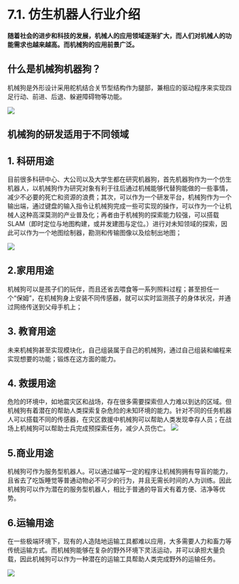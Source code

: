 # 7.1. 仿生机器人行业介绍

**随着社会的进步和科技的发展，机械人的应用领域逐渐扩大，而人们对机械人的功能需求也越来越高。而机械狗的应用前景广泛。**

## 什么是机械狗机器狗？

机械狗是外形设计采用舵机结合关节型结构作为腿部，兼相应的驱动程序来实现四足行动、前进、后退、躲避障碍物等功能。

![](../.gitbook/assets/1%20%2813%29.png)

## **机械狗的研发适用于不同领域**

## 1. 科研用途

目前很多科研中心、大公司以及大学生都在研究机器狗，首先机器狗作为一个仿生机器人，以机械狗作为研究对象有利于往后通过机械能够代替狗能做的一些事情，减少不必要的死亡和资源的浪费；其次，可以作为一个研发平台，机械狗作为一个输出端，通过键盘的输入指令让机械狗完成一些可实现的操作，可以作为一个让机械人这种高深莫测的产业普及化；再者由于机械狗的探索能力较强，可以搭载SLAM（即时定位与地图构建，或并发建图与定位。）进行对未知领域的探索，因此可以作为一个地图绘制器，勘测和传输图像以及绘制出地图；

![](../.gitbook/assets/2.png)

## **2.家用用途**

机械狗可以是孩子们的玩伴，而且还省去喂食等一系列照料过程；甚至担任一个“保姆”，在机械狗身上安装不同传感器，就可以实时监测孩子的身体状况，并通过网络传送到父母手机上；

## **3. 教育用途**

未来机械狗甚至实现模块化，自己组装属于自己的机械狗，通过自己组装和编程来实现想要的功能；锻炼在这方面的能力。

## **4. 救援用途**

危险的环境中，如地震灾区和战场，存在很多需要探索但人力难以到达的区域。但机械狗有着潜在的帮助人类探索复杂危险的未知环境的能力。针对不同的任务机器人可以搭载不同的传感器，在灾区救援中机械狗可以帮助人类发现幸存人员；在战场上机械狗可以帮助士兵完成预探索任务，减少人员伤亡。 ![](../.gitbook/assets/3%20%2815%29.png)

## **5.商业用途**

机械狗可作为服务型机器人。可以通过编写一定的程序让机械狗拥有导盲的能力，且省去了吃饭睡觉等普通动物必不可少的行为，并且无需长时间的人为训练。因此机械狗可以作为潜在的服务型机器人，相比于普通的导盲犬有着方便、洁净等优势。

## **6.运输用途**

在一些极端环境下，现有的人造陆地运输工具都难以应用，大多需要人力和畜力等传统运输方式。而机械狗能够在复杂的野外环境下灵活运动，并可以承担大量负载，因此机械狗可以作为一种潜在的运输工具帮助人类完成野外的运输任务。

![](../.gitbook/assets/4%20%2811%29.png)

